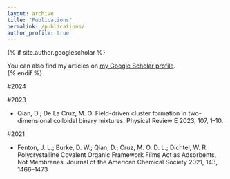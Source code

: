 ```yaml
---
layout: archive
title: "Publications"
permalink: /publications/
author_profile: true
---
```


{% if site.author.googlescholar %}
  <div class="wordwrap">You can also find my articles on <a href="{{site.author.googlescholar}}">my Google Scholar profile</a>.</div>
{% endif %}

#2024

#2023
- Qian, D.; De La Cruz, M. O. Field-driven cluster formation in two-dimensional colloidal
binary mixtures. Physical Review E 2023, 107, 1–10.

#2021
- Fenton, J. L.; Burke, D. W.; Qian, D.; Cruz, M. O. D. L.; Dichtel, W. R. Polycrystalline
Covalent Organic Framework Films Act as Adsorbents, Not Membranes. Journal of the
American Chemical Society 2021, 143, 1466–1473
